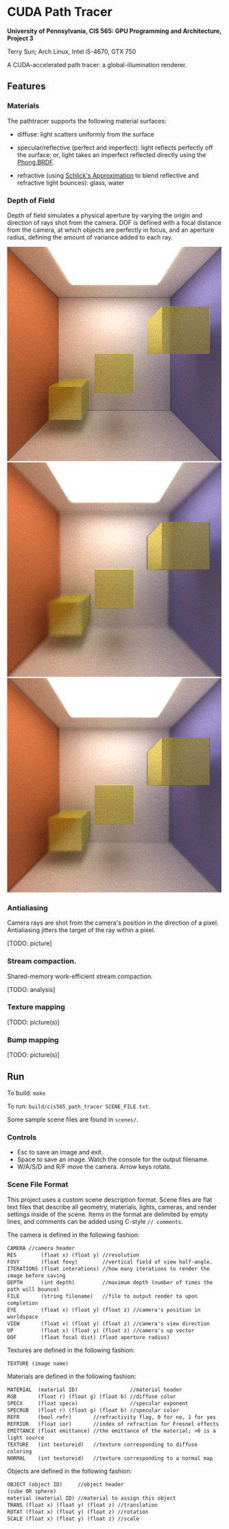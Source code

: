 CUDA Path Tracer
================

**University of Pennsylvania, CIS 565: GPU Programming and Architecture, Project 3**

Terry Sun; Arch Linux, Intel i5-4670, GTX 750

A CUDA-accelerated path tracer: a global-illumination renderer.

## Features

### Materials

The pathtracer supports the following material surfaces:

* diffuse: light scatters uniformly from the surface
* specular/reflective (perfect and imperfect): light reflects perfectly off the
  surface; or, light takes an imperfect reflected directly using the [Phong
  BRDF][gpu-specular].
* refractive (using [Schlick's Approximation][wiki-schlick] to blend reflective
  and refractive light bounces): glass, water

  [gpu-specular]: http://http.developer.nvidia.com/GPUGems3/gpugems3_ch20.html
  [wiki-schlick]: https://en.wikipedia.org/wiki/Schlick%27s_approximation

### Depth of Field

Depth of field simulates a physical aperture by varying the origin and direction
of rays shot from the camera. DOF is defined with a focal distance from the
camera, at which objects are perfectly in focus, and an aperture radius,
defining the amount of variance added to each ray.

![](img/nodof.png)
![](img/dof05.png)
![](img/dof03.png)

### Antialiasing

Camera rays are shot from the camera's position in the direction of a pixel.
Antialiasing jitters the target of the ray within a pixel.

[TODO: picture]

### Stream compaction.

Shared-memory work-efficient stream compaction.

[TODO: analysis]

### Texture mapping

[TODO: picture(s)]

### Bump mapping

[TODO: picture(s)]

## Run

To build: `make`

To run: `build/cis565_path_tracer SCENE_FILE.txt`.

Some sample scene files are found in `scenes/`.

### Controls

* Esc to save an image and exit.
* Space to save an image. Watch the console for the output filename.
* W/A/S/D and R/F move the camera. Arrow keys rotate.

### Scene File Format

This project uses a custom scene description format. Scene files are flat text
files that describe all geometry, materials, lights, cameras, and render
settings inside of the scene. Items in the format are delimited by empty lines,
and comments can be added using C-style `// comments`.

The camera is defined in the following fashion:

```
CAMERA //camera header
RES        (float x) (float y) //resolution
FOVY       (float fovy)        //vertical field of view half-angle.
ITERATIONS (float interations) //how many iterations to render the image before saving
DEPTH      (int depth)         //maximum depth (number of times the path will bounce)
FILE       (string filename)   //file to output render to upon completion
EYE        (float x) (float y) (float z) //camera's position in worldspace
VIEW       (float x) (float y) (float z) //camera's view direction
UP         (float x) (float y) (float z) //camera's up vector
DOF        (float focal dist) (float aperture radius)
```

Textures are defined in the following fashion:

```
TEXTURE (image name)
```

Materials are defined in the following fashion:

```
MATERIAL  (material ID)                 //material header
RGB       (float r) (float g) (float b) //diffuse color
SPECX     (float specx)                 //specular exponent
SPECRGB   (float r) (float g) (float b) //specular color
REFR      (bool refr)       //refractivity flag, 0 for no, 1 for yes
REFRIOR   (float ior)       //index of refraction for Fresnel effects
EMITTANCE (float emittance) //the emittance of the material; >0 is a light source
TEXTURE   (int textureid)   //texture corresponding to diffuse coloring
NORMAL    (int textureid)   //texture corresponding to a normal map
```

Objects are defined in the following fashion:

```
OBJECT (object ID)     //object header
(cube OR sphere)
material (material ID) //material to assign this object
TRANS (float x) (float y) (float z) //translation
ROTAT (float x) (float y) (float z) //rotation
SCALE (float x) (float y) (float z) //scale
```

